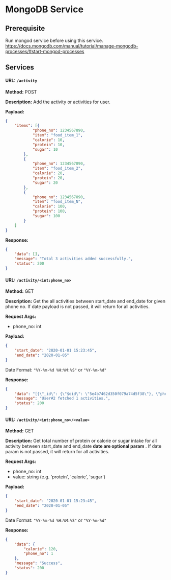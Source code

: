 MongoDB Service
======

Prerequisite
------ 
Run mongod service before using this service.
https://docs.mongodb.com/manual/tutorial/manage-mongodb-processes/#start-mongod-processes


Services
------

#### URL: `/activity`

**Method:** POST

**Description:** Add the activity or activities for user.

**Payload:**
```json
{
	"items": [{
			"phone_no": 1234567890,
			"item": "food_item_1",
			"calorie": 10,
			"protein": 10,
			"sugar": 10
		},
		{
			"phone_no": 1234567890,
			"item": "food_item_2",
			"calorie": 20,
			"protein": 20,
			"sugar": 20
		},
        {
			"phone_no": 1234567890,
			"item": "food_item_N",
			"calorie": 100,
			"protein": 100,
			"sugar": 100
		}
	]
}
```

**Response:** 
```json
{
    "data": [],
    "message": "Total 3 activities added successfully.",
    "status": 200
}
```



#### URL: `/activity/<int:phone_no>`

**Method:** GET

**Description:** Get the all activities between start_date and end_date for given phone no. If date payload is not passed, it will return for all activities.  

**Request Args:**
* phone_no: int

**Payload:**

```json
{
    "start_date": "2020-01-01 15:23:45",	
    "end_date": "2020-01-05"
}
```
Date Format: `"%Y-%m-%d %H:%M:%S"` or `"%Y-%m-%d"`

**Response:** 
```json
{
    "data": "[{\"_id\": {\"$oid\": \"5e4b7462d350f079a74d5f38\"}, \"phone_no\": 2, \"item\": \"Rice\", \"calorie\": 0.0, \"protein\": 100.0, \"sugar\": 0.0, \"recorded_at\": {\"$date\": 1582003236580}}]",
    "message": "User#2 fetched 1 activities.",
    "status": 200
}
```
#### URL: `/activity/<int:phone_no>/<value>`

**Method:** GET

**Description:** Get total number of protein or calorie or sugar intake for all activity between start_date and end_date __date are optional param__ . If date param is not passed, it will return for all activities.  

**Request Args:**

* phone_no: int
* value: string (e.g. 'protein', 'calorie', 'sugar')

**Payload:**
```json
{
    "start_date": "2020-01-01 15:23:45",
    "end_date": "2020-01-05"
}
```
Date Format: `"%Y-%m-%d %H:%M:%S"` or `"%Y-%m-%d"`

**Response:**
```json
{
    "data": {
        "calorie": 120,
        "phone_no": 1
    },
    "message": "Success",
    "status": 200
}
```
